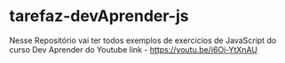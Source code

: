 # tarefaz-devAprender-js
Nesse Repositório vai ter todos exemplos de exercicios de JavaScript do curso Dev Aprender do Youtube link - https://youtu.be/i6Oi-YtXnAU
